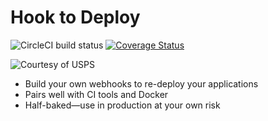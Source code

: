 Hook to Deploy
==============

![CircleCI build status](https://circleci.com/gh/thenewtricks/hook-to-deploy.png?circle-token=e030d7ae63295196edaf7852aaa289bdadf72e75 "CircleCI build status") [![Coverage Status](https://coveralls.io/repos/thenewtricks/hook-to-deploy/badge.png)](https://coveralls.io/r/thenewtricks/hook-to-deploy)

![Courtesy of USPS](http://f.cl.ly/items/3E1P0d3u0n3n1f3L0a0k/skyhook-sm.png "Courtesy of USPS")

* Build your own webhooks to re-deploy your applications
* Pairs well with CI tools and Docker
* Half-baked—use in production at your own risk
